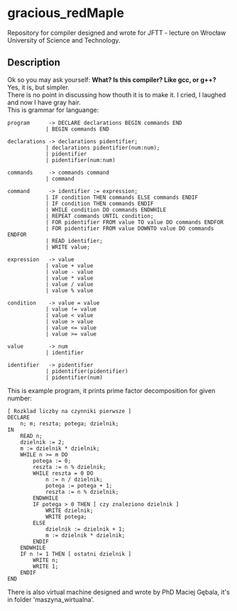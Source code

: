 # gracious_redMaple
Repository for compiler designed and wrote for JFTT - lecture on Wrocław University of Science and Technology.
## Description
Ok so you may ask yourself: <b>What? Is this compiler? Like gcc, or g++?</b>  
Yes, it is, but simpler.  
There is no point in discussing how thouth it is to make it. I cried, I laughed and now I have gray hair.  
This is grammar for languange:

    program      -> DECLARE declarations BEGIN commands END
                | BEGIN commands END
                
    declarations -> declarations pidentifier;
                | declarations pidentifier(num:num);
                | pidentifier
                | pidentifier(num:num)

    commands     -> commands command
                | command

    command      -> identifier := expression;
                | IF condition THEN commands ELSE commands ENDIF
                | IF condition THEN commands ENDIF
                | WHILE condition DO commands ENDWHILE
                | REPEAT commands UNTIL condition;
                | FOR pidentifier FROM value TO value DO commands ENDFOR
                | FOR pidentifier FROM value DOWNTO value DO commands ENDFOR
                | READ identifier;
                | WRITE value;

    expression   -> value
                | value + value
                | value - value
                | value * value
                | value / value
                | value % value

    condition    -> value = value
                | value != value
                | value < value
                | value > value
                | value <= value
                | value >= value

    value        -> num
                | identifier
 
    identifier   -> pidentifier
                | pidentifier(pidentifier)
                | pidentifier(num)
                
This is example program, it prints prime factor decomposition for given number:

    [ Rozklad liczby na czynniki pierwsze ]
    DECLARE
        n; m; reszta; potega; dzielnik;
    IN
        READ n;
        dzielnik := 2;
        m := dzielnik * dzielnik;
        WHILE n >= m DO
            potega := 0;
            reszta := n % dzielnik;
            WHILE reszta = 0 DO
                n := n / dzielnik;
                potega := potega + 1;
                reszta := n % dzielnik;
            ENDWHILE
            IF potega > 0 THEN [ czy znaleziono dzielnik ]
                WRITE dzielnik;
                WRITE potega;
            ELSE
                dzielnik := dzielnik + 1;
                m := dzielnik * dzielnik;
            ENDIF
        ENDWHILE
        IF n != 1 THEN [ ostatni dzielnik ]
            WRITE n;
            WRITE 1;
        ENDIF
    END
There is also virtual machine designed and wrote by PhD Maciej Gębala, it's in folder 'maszyna_wirtualna'.
